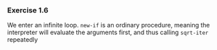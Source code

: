 ### Exercise 1.6
We enter an infinite loop. `new-if` is an ordinary procedure, meaning the interpreter will evaluate the arguments first, and thus calling `sqrt-iter` repeatedly
